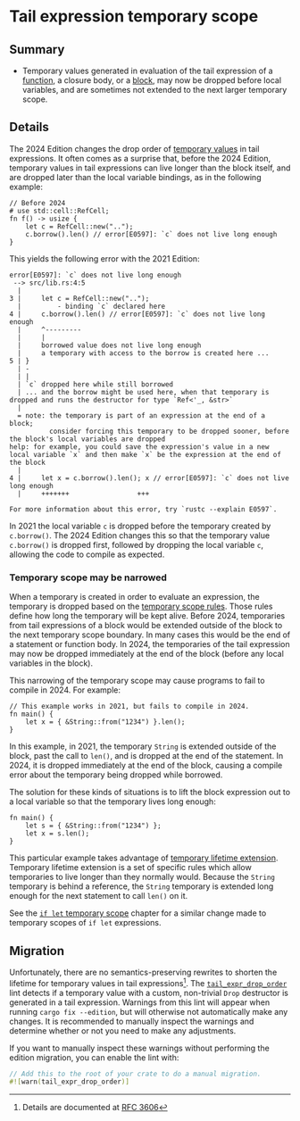# Tail expression temporary scope

## Summary

- Temporary values generated in evaluation of the tail expression of a [function], a closure body, or a [block], may now be dropped before local variables, and are sometimes not extended to the next larger temporary scope.

[function]: ../../reference/items/functions.html
[block]: ../../reference/expressions/block-expr.html

## Details

The 2024 Edition changes the drop order of [temporary values] in tail expressions. It often comes as a surprise that, before the 2024 Edition, temporary values in tail expressions can live longer than the block itself, and are dropped later than the local variable bindings, as in the following example:

[temporary values]: ../../reference/expressions.html#temporaries

```rust,edition2021,compile_fail,E0597
// Before 2024
# use std::cell::RefCell;
fn f() -> usize {
    let c = RefCell::new("..");
    c.borrow().len() // error[E0597]: `c` does not live long enough
}
```

This yields the following error with the 2021 Edition:

```text
error[E0597]: `c` does not live long enough
 --> src/lib.rs:4:5
  |
3 |     let c = RefCell::new("..");
  |         - binding `c` declared here
4 |     c.borrow().len() // error[E0597]: `c` does not live long enough
  |     ^---------
  |     |
  |     borrowed value does not live long enough
  |     a temporary with access to the borrow is created here ...
5 | }
  | -
  | |
  | `c` dropped here while still borrowed
  | ... and the borrow might be used here, when that temporary is dropped and runs the destructor for type `Ref<'_, &str>`
  |
  = note: the temporary is part of an expression at the end of a block;
          consider forcing this temporary to be dropped sooner, before the block's local variables are dropped
help: for example, you could save the expression's value in a new local variable `x` and then make `x` be the expression at the end of the block
  |
4 |     let x = c.borrow().len(); x // error[E0597]: `c` does not live long enough
  |     +++++++                 +++

For more information about this error, try `rustc --explain E0597`.
```

In 2021 the local variable `c` is dropped before the temporary created by `c.borrow()`. The 2024 Edition changes this so that the temporary value `c.borrow()` is dropped first, followed by dropping the local variable `c`, allowing the code to compile as expected.

### Temporary scope may be narrowed

When a temporary is created in order to evaluate an expression, the temporary is dropped based on the [temporary scope rules]. Those rules define how long the temporary will be kept alive. Before 2024, temporaries from tail expressions of a block would be extended outside of the block to the next temporary scope boundary. In many cases this would be the end of a statement or function body. In 2024, the temporaries of the tail expression may now be dropped immediately at the end of the block (before any local variables in the block).

This narrowing of the temporary scope may cause programs to fail to compile in 2024. For example:

```rust,edition2024,E0716,compile_fail
// This example works in 2021, but fails to compile in 2024.
fn main() {
    let x = { &String::from("1234") }.len();
}
```

In this example, in 2021, the temporary `String` is extended outside of the block, past the call to `len()`, and is dropped at the end of the statement. In 2024, it is dropped immediately at the end of the block, causing a compile error about the temporary being dropped while borrowed.

The solution for these kinds of situations is to lift the block expression out to a local variable so that the temporary lives long enough:

```rust,edition2024
fn main() {
    let s = { &String::from("1234") };
    let x = s.len();
}
```

This particular example takes advantage of [temporary lifetime extension]. Temporary lifetime extension is a set of specific rules which allow temporaries to live longer than they normally would. Because the `String` temporary is behind a reference, the `String` temporary is extended long enough for the next statement to call `len()` on it.

See the [`if let` temporary scope] chapter for a similar change made to temporary scopes of `if let` expressions.

[`if let` temporary scope]: temporary-if-let-scope.md
[temporary scope rules]: ../../reference/destructors.html#temporary-scopes
[temporary lifetime extension]: ../../reference/destructors.html#temporary-lifetime-extension

## Migration

Unfortunately, there are no semantics-preserving rewrites to shorten the lifetime for temporary values in tail expressions[^RFC3606]. The [`tail_expr_drop_order`] lint detects if a temporary value with a custom, non-trivial `Drop` destructor is generated in a tail expression. Warnings from this lint will appear when running `cargo fix --edition`, but will otherwise not automatically make any changes. It is recommended to manually inspect the warnings and determine whether or not you need to make any adjustments.

If you want to manually inspect these warnings without performing the edition migration, you can enable the lint with:

```rust
// Add this to the root of your crate to do a manual migration.
#![warn(tail_expr_drop_order)]
```

[^RFC3606]: Details are documented at [RFC 3606](https://github.com/rust-lang/rfcs/pull/3606)

[`tail_expr_drop_order`]: ../../rustc/lints/listing/allowed-by-default.html#tail-expr-drop-order
